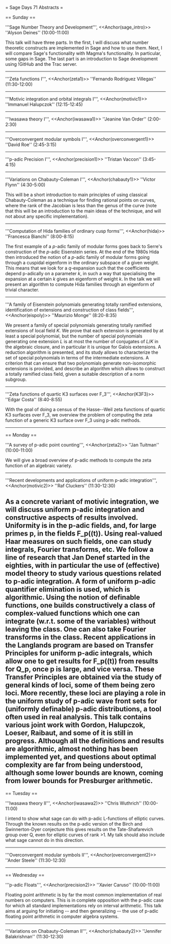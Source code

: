 = Sage Days 71 Abstracts =

== Sunday ==

'''Sage Number Theory and Development''', <<Anchor(sage_intro)>> ''Alyson Deines'' (10:00-11:00)

This talk will have three parts.  In the first, I will discuss what number theoretic constructs are implemented in Sage and how to use them.  Next, I will compare Sage's functionality with Magma's functionality.  In particular, some gaps in Sage.  The last part is an introduction to Sage development using !GitHub and the Trac server.

----

'''Zeta functions I''', <<Anchor(zeta1)>> ''Fernando Rodriguez Villegas'' (11:30-12:00)

----

'''Motivic integration and orbital integrals I''', <<Anchor(motivic1)>> ''Immanuel Halupczok'' (12:15-12:45)

----


'''Iwasawa theory I''', <<Anchor(iwasawa1)>> ''Jeanine Van Order'' (2:00-2:30)

----

'''Overconvergent modular symbols I''', <<Anchor(overconvergent1)>> ''David Roe'' (2:45-3:15)

----

'''p-adic Precision I''', <<Anchor(precision1)>> ''Tristan Vaccon'' (3:45-4:15)

----

'''Variations on Chabauty-Coleman I''', <<Anchor(chabauty1)>> ''Victor Flynn'' (4:30-5:00)

This will be a short introduction to main principles of
using classical Chabauty-Coleman as a technique for finding
rational points on curves, where the rank of the Jacobian
is less than the genus of the curve (note that this will
be an introduction to the main ideas of the technique, and
will not about any specific implementation).

----

'''Computation of Hida families of ordinary cusp forms''', <<Anchor(hida)>> ''Francesca Bianchi'' (8:00-8:15)

The first example of a $p$-adic family of modular forms goes back to
Serre's construction of the $p$-adic Eisenstein series. At the end of
the 1980s Hida then introduced the notion of a $p$-adic family of
modular forms going through a cuspidal eigenform in the ordinary
subspace of a given weight. This means that we look for a $q$-expansion
such that the coefficients depend p-adically on a parameter $k$, in such
a way that specialising the expansion at a certain $k$ gives an
eigenform of weight $k$. In the talk we will present an algorithm to
compute Hida families through an eigenform of trivial character.

----

'''A family of Eisenstein polynomials generating totally ramified extensions, identification of extensions and construction of class fields''', <<Anchor(eispoly)>> ''Maurizio Monge'' (8:20-8:35)

We present a family of special polynomials generating totally ramified
extensions of local field $K$.  We prove that each extension is generated by at least a
special polynomial, but the number of special polynomials generating
one extension $L$ is at most the number of conjugates of $L/K$ in the
algebraic closure, and in particular it is unique for Galois
extensions. A reduction algorithm is presented, and its study allows
to characterize the set of special polynomials in terms of the
intermediate extensions. A criterion that can ensure that two
polynomials generate non-isomorphic extensions is provided, and
describe an algorithm which allows to construct a totally ramified
class field, given a suitable description of a norm subgroup.

----

'''Zeta functions of quartic K3 surfaces over F_3''', <<Anchor(K3F3)>> ''Edgar Costa'' (8:40-8:55)

With the goal of doing a census of the Hasse--Weil zeta functions of
quartic K3 surfaces over F_3, we overview the problem of computing the
zeta function of a generic K3 surface over F_3 using p-adic methods.

-------

== Monday ==

'''A survey of p-adic point counting''', <<Anchor(zeta2)>> ''Jan Tuitman'' (10:00-11:00)

We will give a broad overview of p-adic methods to compute
the zeta function of an algebraic variety.

----

'''Recent developments and applications of uniform p-adic integration''', <<Anchor(motivic2)>> ''Raf Cluckers'' (11:30-12:30)

As a concrete variant of motivic integration, we will discuss uniform p-adic integration and constructive aspects of results involved. Uniformity is in the p-adic fields, and, for large primes p, in the fields F_p((t)). Using real-valued Haar measures on such fields, one can study integrals, Fourier transforms, etc. We follow a line of research that Jan Denef started in the eighties, with in particular the use of (effective) model theory to study various questions related to p-adic integration. A form of uniform p-adic quantifier elimination is used, which is algorithmic. Using the notion of definable functions, one builds constructively a class of complex-valued functions which one can integrate (w.r.t. some of the variables) without leaving the class. One can also take Fourier transforms in the class. Recent applications in the Langlands program are based on Transfer Principles for uniform p-adic integrals, which allow one to get results for F_p((t)) from results for Q_p, once p is large, and vice versa. These Transfer Principles are obtained via the study of general kinds of loci, some of them being zero loci. More recently, these loci are playing a role in the uniform study of p-adic wave front sets for (uniformly definable) p-adic distributions, a tool often used in real analysis. This talk contains various joint work with Gordon, Halupczok, Loeser, Raibaut, and some of it is still in progress. Although all the definitions and results are algorithmic, almost nothing has been implemented yet, and questions about optimal complexity are far from being understood, although some lower bounds are known, coming from lower bounds for Presburger arithmetic.
-------

== Tuesday ==

'''Iwasawa theory II''', <<Anchor(iwasawa2)>> ''Chris Wuthrich'' (10:00-11:00)

I intend to show what sage can do with p-adic L-functions
of elliptic curves. Through the known results on the p-adic version of
the Birch and Swinnerton-Dyer conjecture this gives results on the
Tate-Shafarevich group over Q, even for elliptic curves of rank >1. My
talk should also include what sage cannot do in this direction.

-----

'''Overconvergent modular symbols II''', <<Anchor(overconvergent2)>> ''Ander Steele'' (11:30-12:30)

-------

== Wednesday ==

'''p-adic Floats''', <<Anchor(precision2)>> ''Xavier Caruso'' (10:00-11:00)

Floating point arithmetic is by far the most common implementation of
real numbers on computers. This is in complete opposition with the
p-adic case for which all standard implementations rely on interval
arithmetic.
This talk aims at arguing for initiating -- and then generalizing --
the use of p-adic floating point arithmetic in computer algebra systems.

----

'''Variations on Chabauty-Coleman II''', <<Anchor(chabauty2)>> ''Jennifer Balakrishnan'' (11:30-12:30)
